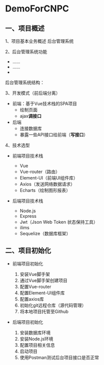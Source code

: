 # DemoForCNPC
## 一、项目概述
1、项目基本业务概述
后台管理系统

2、后台管理系统功能
- ……
- ……
- 

后台管理系统结构：


3、开发模式（前后端分离）
- 前端：基于Vue技术栈的SPA项目
	- 绘制页面
	- ajax**调接口**
- 后端
	- 连接数据库
	- 暴露一些API接口给前端（**写接口**）


4、技术选型
- 前端项目技术栈
	- Vue
	- Vue-router（路由）
	- Element-UI（前端UI组件库）
	- Axios（发送网络数据请求）
	- Echarts（绘制图形报表）

- 后端项目技术栈
	- Node.js
	- Express
	- Jwt（Json Web Token 状态保持工具）
	- ilims
	- Sequelize（数据库框架）

## 二、项目初始化
- 前端项目初始化
	1. 安装Vue脚手架
	2. 通过Vue脚手架创建项目
	3. 配置Vue-router
	4. 配置Element-UI组件库
	5. 配置axios库
	6. 初始化git远程仓库（源代码管理）
	7. 将本地项目托管至Github

- 后端项目初始化
	1. 安装数据库环境
	2. 安装Node.js环境
	3. 配置项目相关信息
	4. 启动项目
	5. 使用Postman测试后台项目接口是否正常
